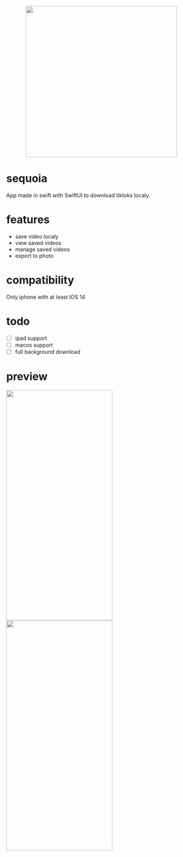 <p align="center">
  <img width="400" height="400" src="https://user-images.githubusercontent.com/42607264/122687295-f7e41c00-d215-11eb-8ce5-126119014a61.png">
</p>

# sequoia

App made in swift with SwiftUI to download tiktoks localy.

# features

- save video localy
- view saved videos
- manage saved videos
- export to photo

# compatibility

Only iphone with at least IOS 14

# todo

- [ ] ipad support
- [ ] macos support
- [ ] full background download

# preview

<p align="left">
  <img width="281" height="609" src="https://user-images.githubusercontent.com/42607264/122687440-ca4ba280-d216-11eb-87e5-71929de368e8.PNG">
 <img width="281" height="609" src="https://i.giphy.com/media/QGZn72GtlvoDsnvjs3/giphy.webp">
</p>
